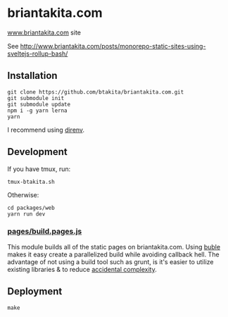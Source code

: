 # briantakita.com

www.briantakita.com site

See http://www.briantakita.com/posts/monorepo-static-sites-using-sveltejs-rollup-bash/

## Installation

```shell
git clone https://github.com/btakita/briantakita.com.git
git submodule init
git submodule update
npm i -g yarn lerna
yarn
```

I recommend using <a href="https://github.com/direnv/direnv" target="_blank">direnv</a>.

## Development

If you have tmux, run:

`tmux-btakita.sh`

Otherwise:

```
cd packages/web
yarn run dev
```

### [pages/build.pages.js](./pages/build.pages.js)

This module builds all of the static pages on briantakita.com. Using <a href="https://buble.surge.sh" target="_blank">buble</a> makes it easy create a parallelized build while avoiding callback hell. The advantage of not using a build tool such as grunt, is it's easier to utilize existing libraries & to reduce <a href="https://www.wikiwand.com/en/No_Silver_Bullet" target="_blank">accidental complexity</a>.

## Deployment

`make`